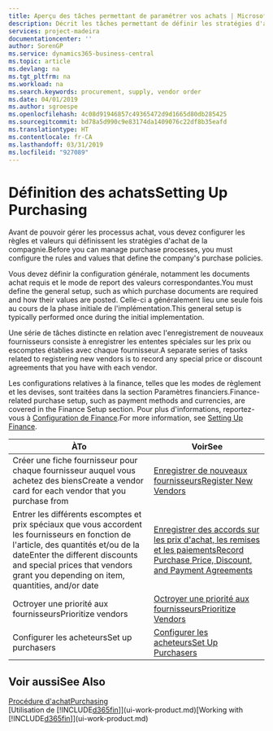 ```yaml
---
title: Aperçu des tâches permettant de paramétrer vos achats | Microsoft Docs
description: Décrit les tâches permettant de définir les stratégies d'approvisionnement de votre compagnie et de déterminer vos processus d'achat.
services: project-madeira
documentationcenter: ''
author: SorenGP
ms.service: dynamics365-business-central
ms.topic: article
ms.devlang: na
ms.tgt_pltfrm: na
ms.workload: na
ms.search.keywords: procurement, supply, vendor order
ms.date: 04/01/2019
ms.author: sgroespe
ms.openlocfilehash: 4c08d91946857c49365472d9d1665d80db285425
ms.sourcegitcommit: bd78a5d990c9e83174da1409076c22df8b35eafd
ms.translationtype: HT
ms.contentlocale: fr-CA
ms.lasthandoff: 03/31/2019
ms.locfileid: "927089"
---
```

# <a name="setting-up-purchasing"></a><span data-ttu-id="27657-103">Définition des achats</span><span class="sxs-lookup"><span data-stu-id="27657-103">Setting Up Purchasing</span></span>
<span data-ttu-id="27657-104">Avant de pouvoir gérer les processus achat, vous devez configurer les règles et valeurs qui définissent les stratégies d'achat de la compagnie.</span><span class="sxs-lookup"><span data-stu-id="27657-104">Before you can manage purchase processes, you must configure the rules and values that define the company's purchase policies.</span></span>

<span data-ttu-id="27657-105">Vous devez définir la configuration générale, notamment les documents achat requis et le mode de report des valeurs correspondantes.</span><span class="sxs-lookup"><span data-stu-id="27657-105">You must define the general setup, such as which purchase documents are required and how their values are posted.</span></span> <span data-ttu-id="27657-106">Celle-ci a généralement lieu une seule fois au cours de la phase initiale de l'implémentation.</span><span class="sxs-lookup"><span data-stu-id="27657-106">This general setup is typically performed once during the initial implementation.</span></span>

<span data-ttu-id="27657-107">Une série de tâches distincte en relation avec l'enregistrement de nouveaux fournisseurs consiste à enregistrer les ententes spéciales sur les prix ou escomptes établies avec chaque fournisseur.</span><span class="sxs-lookup"><span data-stu-id="27657-107">A separate series of tasks related to registering new vendors is to record any special price or discount agreements that you have with each vendor.</span></span>

<span data-ttu-id="27657-108">Les configurations relatives à la finance, telles que les modes de règlement et les devises, sont traitées dans la section Paramètres financiers.</span><span class="sxs-lookup"><span data-stu-id="27657-108">Finance-related purchase setup, such as payment methods and currencies, are covered in the Finance Setup section.</span></span> <span data-ttu-id="27657-109">Pour plus d'informations, reportez-vous à [Configuration de Finance](finance-setup-finance.md).</span><span class="sxs-lookup"><span data-stu-id="27657-109">For more information, see [Setting Up Finance](finance-setup-finance.md).</span></span>

| <span data-ttu-id="27657-110">À</span><span class="sxs-lookup"><span data-stu-id="27657-110">To</span></span> | <span data-ttu-id="27657-111">Voir</span><span class="sxs-lookup"><span data-stu-id="27657-111">See</span></span> |
| --- | --- |
| <span data-ttu-id="27657-112">Créer une fiche fournisseur pour chaque fournisseur auquel vous achetez des biens</span><span class="sxs-lookup"><span data-stu-id="27657-112">Create a vendor card for each vendor that you purchase from</span></span>|[<span data-ttu-id="27657-113">Enregistrer de nouveaux fournisseurs</span><span class="sxs-lookup"><span data-stu-id="27657-113">Register New Vendors</span></span>](purchasing-how-register-new-vendors.md) |
| <span data-ttu-id="27657-114">Entrer les différents escomptes et prix spéciaux que vous accordent les fournisseurs en fonction de l'article, des quantités et/ou de la date</span><span class="sxs-lookup"><span data-stu-id="27657-114">Enter the different discounts and special prices that vendors grant you depending on item, quantities, and/or date</span></span> |[<span data-ttu-id="27657-115">Enregistrer des accords sur les prix d'achat, les remises et les paiements</span><span class="sxs-lookup"><span data-stu-id="27657-115">Record Purchase Price, Discount, and Payment Agreements</span></span>](purchasing-how-record-purchase-price-discount-payment-agreements.md) |
| <span data-ttu-id="27657-116">Octroyer une priorité aux fournisseurs</span><span class="sxs-lookup"><span data-stu-id="27657-116">Prioritize vendors</span></span> |[<span data-ttu-id="27657-117">Octroyer une priorité aux fournisseurs</span><span class="sxs-lookup"><span data-stu-id="27657-117">Prioritize Vendors</span></span>](purchasing-how-prioritize-vendors.md) |
| <span data-ttu-id="27657-118">Configurer les acheteurs</span><span class="sxs-lookup"><span data-stu-id="27657-118">Set up purchasers</span></span> |[<span data-ttu-id="27657-119">Configurer les acheteurs</span><span class="sxs-lookup"><span data-stu-id="27657-119">Set Up Purchasers</span></span>](purchasing-how-setup-purchasers.md) |

## <a name="see-also"></a><span data-ttu-id="27657-120">Voir aussi</span><span class="sxs-lookup"><span data-stu-id="27657-120">See Also</span></span>
[<span data-ttu-id="27657-121">Procédure d'achat</span><span class="sxs-lookup"><span data-stu-id="27657-121">Purchasing</span></span>](purchasing-manage-purchasing.md)  
<span data-ttu-id="27657-122">[Utilisation de [!INCLUDE[d365fin](includes/d365fin_md.md)]](ui-work-product.md)</span><span class="sxs-lookup"><span data-stu-id="27657-122">[Working with [!INCLUDE[d365fin](includes/d365fin_md.md)]](ui-work-product.md)</span></span>
